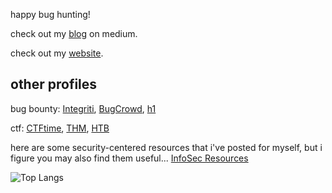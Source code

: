 happy bug hunting! 

check out my [blog](https://medium.com/@z3r0syf3r) on medium.

check out my [website](https://z3r0syf3r.com).

other profiles
---
bug bounty: [Integriti](https://app.intigriti.com/researcher/profile/z3r0syf3r), [BugCrowd](https://bugcrowd.com/z3r0syf3r), [h1](https://hackerone.com/z3r0syf3r)

ctf: [CTFtime](https://ctftime.org/user/192457), [THM](https://tryhackme.com/p/z3r0syf3r), [HTB](https://app.hackthebox.com/users/1929154)

here are some security-centered resources that i've posted for myself, but i figure you may also find them useful... 
[InfoSec Resources](https://github.com/dante0x5f/info_sec_resources)


![Top Langs](https://github-readme-stats.vercel.app/api/top-langs/?username=z3r0syf3r&layout=compact&theme=dark&langs_count=4)
